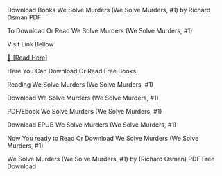 Download Books We Solve Murders (We Solve Murders, #1) by Richard Osman PDF

To Download Or Read We Solve Murders (We Solve Murders, #1)

Visit Link Bellow

[📖 [Read Here]](https://eibooknade.web.app/tenuousshortly/203956647-we-solve-murders)

Here You Can Download Or Read Free Books

Reading We Solve Murders (We Solve Murders, #1)

Download We Solve Murders (We Solve Murders, #1)

PDF/Ebook We Solve Murders (We Solve Murders, #1)

Download EPUB We Solve Murders (We Solve Murders, #1)

Now You ready to Read Or Download We Solve Murders (We Solve Murders, #1)

We Solve Murders (We Solve Murders, #1) by (Richard Osman) PDF Free Download
